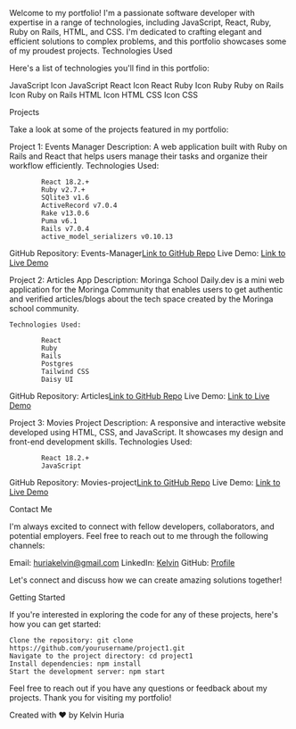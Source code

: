Welcome to my portfolio! I'm a passionate software developer with expertise in a range of technologies, including JavaScript, React, Ruby, Ruby on Rails, HTML, and CSS. I'm dedicated to crafting elegant and efficient solutions to complex problems, and this portfolio showcases some of my proudest projects.
Technologies Used

Here's a list of technologies you'll find in this portfolio:

JavaScript Icon JavaScript
React Icon React
Ruby Icon Ruby
Ruby on Rails Icon Ruby on Rails
HTML Icon HTML
CSS Icon CSS

Projects

Take a look at some of the projects featured in my portfolio:

Project 1: Events Manager
    Description: A web application built with Ruby on Rails and React that helps users manage their tasks and organize their workflow efficiently.
    Technologies Used: 

            React 18.2.+
            Ruby v2.7.+
            SQlite3 v1.6
            ActiveRecord v7.0.4
            Rake v13.0.6
            Puma v6.1
            Rails v7.0.4
            active_model_serializers v0.10.13

  GitHub Repository: Events-Manager[Link to GitHub Repo](https://github.com/KabiruH/Events-manager)
  Live Demo: [Link to Live Demo](events-manager-rose.vercel.app) 

Project 2: Articles App
    Description: Moringa School Daily.dev is a mini web application for the Moringa Community that enables users to get authentic and verified articles/blogs about the tech space created by the Moringa school community.

    Technologies Used: 

            React
            Ruby
            Rails
            Postgres
            Tailwind CSS
            Daisy UI

  GitHub Repository: Articles[Link to GitHub Repo](https://github.com/KabiruH/Article-App)
  Live Demo: [Link to Live Demo](article-app-plum.vercel.app) 

Project 3: Movies Project
    Description: A responsive and interactive website developed using HTML, CSS, and JavaScript. It showcases my design and front-end development skills.
    Technologies Used: 

            React 18.2.+
            JavaScript

  GitHub Repository: Movies-project[Link to GitHub Repo](https://github.com/KabiruH/Movies_project)
  Live Demo: [Link to Live Demo](movies-project-omega.vercel.app)


Contact Me

I'm always excited to connect with fellow developers, collaborators, and potential employers. Feel free to reach out to me through the following channels:

 Email: [huriakelvin@gmail.com](mailto:huriakelvin@gmail.com)
 LinkedIn: [Kelvin](https://www.linkedin.com/in/kelvin-huria-79ab626a/)
 GitHub: [Profile](https://github.com/KabiruH)

Let's connect and discuss how we can create amazing solutions together!

Getting Started

If you're interested in exploring the code for any of these projects, here's how you can get started:

    Clone the repository: git clone https://github.com/yourusername/project1.git
    Navigate to the project directory: cd project1
    Install dependencies: npm install
    Start the development server: npm start

Feel free to reach out if you have any questions or feedback about my projects. Thank you for visiting my portfolio!

Created with ❤️ by Kelvin Huria